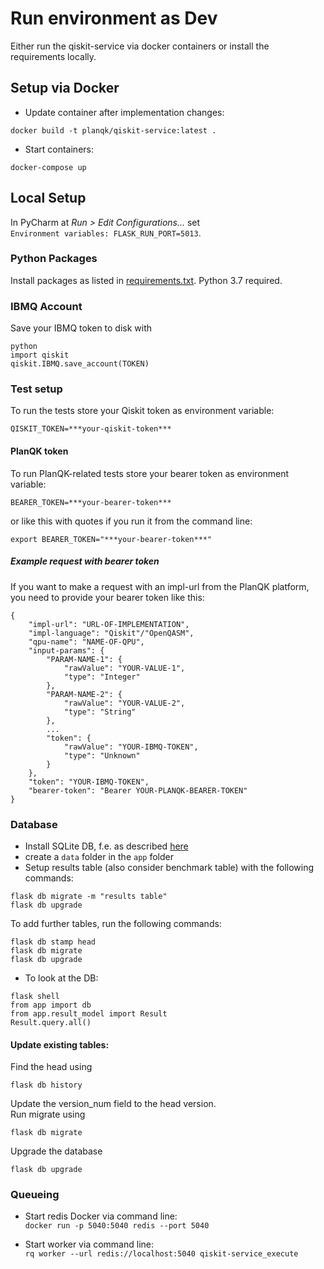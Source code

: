 # Run environment as Dev

Either run the qiskit-service via docker containers or install the requirements locally.

## Setup via Docker
* Update container after implementation changes:
```
docker build -t planqk/qiskit-service:latest .
```

* Start containers:
```
docker-compose up
```
## Local Setup
In PyCharm at _Run > Edit Configurations..._ set  
`Environment variables: FLASK_RUN_PORT=5013`.

### Python Packages
Install packages as listed in [requirements.txt](https://github.com/PlanQK/qiskit-service/blob/master/requirements.txt).
Python 3.7 required.

### IBMQ Account
Save your IBMQ token to disk with
```
python
import qiskit
qiskit.IBMQ.save_account(TOKEN)
```

### Test setup
To run the tests store your Qiskit token as environment variable:  
```
QISKIT_TOKEN=***your-qiskit-token***
```

#### PlanQK token
To run PlanQK-related tests store your bearer token as environment variable:
```
BEARER_TOKEN=***your-bearer-token***
```
or like this with quotes if you run it from the command line:
```
export BEARER_TOKEN="***your-bearer-token***"
```

##### Example request with bearer token
If you want to make a request with an impl-url from the PlanQK platform, you need to provide your bearer token like this:
```
{  
    "impl-url": "URL-OF-IMPLEMENTATION",
    "impl-language": "Qiskit"/"OpenQASM",
    "qpu-name": "NAME-OF-QPU",
    "input-params": {
        "PARAM-NAME-1": {
            "rawValue": "YOUR-VALUE-1",
            "type": "Integer"
        },
        "PARAM-NAME-2": {
            "rawValue": "YOUR-VALUE-2",
            "type": "String"
        },
        ...
        "token": {
            "rawValue": "YOUR-IBMQ-TOKEN",
            "type": "Unknown"
        }
    },
    "token": "YOUR-IBMQ-TOKEN",
    "bearer-token": "Bearer YOUR-PLANQK-BEARER-TOKEN"
}
```
### Database
* Install SQLite DB, f.e. as described [here](https://blog.miguelgrinberg.com/post/the-flask-mega-tutorial-part-iv-database)
* create a `data` folder in the `app` folder
* Setup results table (also consider benchmark table) with the following commands:
```
flask db migrate -m "results table"
flask db upgrade
```

To add further tables, run the following commands:  
```
flask db stamp head
flask db migrate
flask db upgrade
```

* To look at the DB:
```
flask shell
from app import db
from app.result_model import Result
Result.query.all()
```

#### Update existing tables:
Find the head using 
```
flask db history
```
Update the version_num field to the head version.  
Run migrate using
```
flask db migrate
```
Upgrade the database 
```
flask db upgrade
```

### Queueing
* Start redis Docker via command line:  
`docker run -p 5040:5040 redis --port 5040`

* Start worker via command line:  
`rq worker --url redis://localhost:5040 qiskit-service_execute`